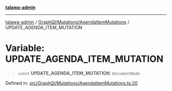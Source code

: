 [**talawa-admin**](../../../../README.md)

***

[talawa-admin](../../../../README.md) / [GraphQl/Mutations/AgendaItemMutations](../README.md) / UPDATE\_AGENDA\_ITEM\_MUTATION

# Variable: UPDATE\_AGENDA\_ITEM\_MUTATION

> `const` **UPDATE\_AGENDA\_ITEM\_MUTATION**: `DocumentNode`

Defined in: [src/GraphQl/Mutations/AgendaItemMutations.ts:20](https://github.com/bint-Eve/talawa-admin/blob/3ea1bc8148fd1f2efa92a17958ea5a5df0d9cc86/src/GraphQl/Mutations/AgendaItemMutations.ts#L20)
